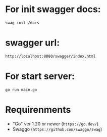 # For init swagger docs:
`swag init /docs`

# swagger url: 
`http://localhost:8080/swagger/index.html`

# For start server:
`go run main.go`

# Requirenments
- "Go" ver 1.20 or newer (`https://go.dev/`)
- Swaggo (`https://github.com/swaggo/swag`)